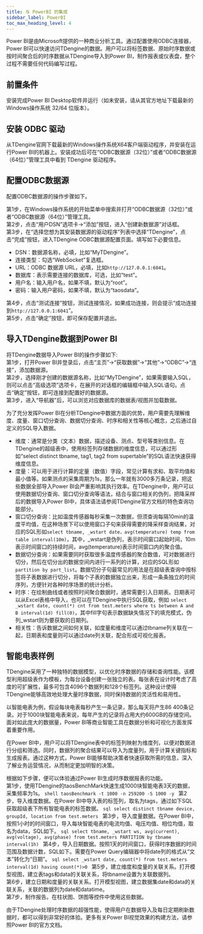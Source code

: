 ```yaml
---
title: 与 PowerBI 的集成
sidebar_label: PowerBI
toc_max_heading_level: 4
---
```


Power BI是由Microsoft提供的一种商业分析工具。通过配置使用ODBC连接器，Power BI可以快速访问TDengine的数据。用户可以将标签数据、原始时序数据或按时间聚合后的时序数据从TDengine导入到Power BI，制作报表或仪表盘，整个过程不需要任何代码编写过程。

## 前置条件

安装完成Power BI Desktop软件并运行（如未安装，请从其官方地址下载最新的Windows操作系统 32/64 位版本）。

## 安装 ODBC 驱动

从TDengine官网下载最新的Windows操作系统X64客户端驱动程序，并安装在运行Power BI的机器上。安装成功后可在“ODBC数据源（32位）”或者“ODBC数据源（64位）”管理工具中看到 TDengine 驱动程序。

## 配置ODBC数据源

配置ODBC数据源的操作步骤如下。

第1步，在Windows操作系统的开始菜单中搜索并打开“ODBC数据源（32位）”或者“ODBC数据源（64位）”管理工具。  
第2步，点击“用户DSN”选项卡→“添加”按钮，进入“创建新数据源”对话框。  
第3步，在“选择您想为其安装数据源的驱动程序”列表中选择“TDengine”，点击“完成”按钮，进入TDengine ODBC数据源配置页面。填写如下必要信息。
  - DSN：数据源名称，必填，比如“MyTDengine”。
  - 连接类型：勾选“WebSocket”复选框。
  - URL：ODBC 数据源 URL，必填，比如`http://127.0.0.1:6041`。
  - 数据库：表示需要连接的数据库，可选，比如“test”。
  - 用户名：输入用户名，如果不填，默认为“root”。
  - 密码：输入用户密码，如果不填，默认为“taosdata”。  

第4步，点击“测试连接”按钮，测试连接情况，如果成功连接，则会提示“成功连接到`http://127.0.0.1:6041`”。  
第5步，点击“确定”按钮，即可保存配置并退出。

## 导入TDengine数据到Power BI

将TDengine数据导入Power BI的操作步骤如下:  
第1步，打开Power BI并登录后，点击“主页”→“获取数据”→“其他”→“ODBC”→“连接”，添加数据源。  
第2步，选择刚才创建的数据源名称，比如“MyTDengine”，如果需要输入SQL，则可以点击“高级选项”选项卡，在展开的对话框的编辑框中输入SQL语句。点击“确定”按钮，即可连接到配置好的数据源。  
第3步，进入“导航器”后，可以浏览对应数据库的数据表/视图并加载数据。

为了充分发挥Power BI在分析TDengine中数据方面的优势，用户需要先理解维度、度量、窗口切分查询、数据切分查询、时序和相关性等核心概念，之后通过自定义的SQL导入数据。
- 维度：通常是分类（文本）数据，描述设备、测点、型号等类别信息。在TDengine的超级表中，使用标签列存储数据的维度信息，可以通过形如“select distinct tbname, tag1, tag2 from supertable”的SQL语法快速获得维度信息。
- 度量：可以用于进行计算的定量（数值）字段，常见计算有求和、取平均值和最小值等。如果测点的采集周期为1s，那么一年就有3000多万条记录，把这些数据全部导入Power BI会严重影响其执行效率。在TDengine中，用户可以使用数据切分查询、窗口切分查询等语法，结合与窗口相关的伪列，把降采样后的数据导入Power BI中，具体语法请参阅TDengine官方文档的特色查询功能部分。
- 窗口切分查询：比如温度传感器每秒采集一次数据，但须查询每隔10min的温度平均值，在这种场景下可以使用窗口子句来获得需要的降采样查询结果，对应的SQL形如`select tbname, _wstart date，avg(temperature) temp from table interval(10m)`，其中，_wstart是伪列，表示时间窗口起始时间，10m表示时间窗口的持续时间，avg(temperature)表示时间窗口内的聚合值。
- 数据切分查询：如果需要同时获取很多温度传感器的聚合数值，可对数据进行切分，然后在切分出的数据空间内进行一系列的计算，对应的SQL形如 `partition by part_list`。数据切分子句最常见的用法是在超级表查询中按标签将子表数据进行切分，将每个子表的数据独立出来，形成一条条独立的时间序列，方便针对各种时序场景的统计分析。
- 时序：在绘制曲线或者按照时间聚合数据时，通常需要引入日期表。日期表可以从Excel表格中导入，也可以在TDengine中执行SQL获取，例如 `select _wstart date, count(*) cnt from test.meters where ts between A and B interval(1d) fill(0)`，其中fill字句表示数据缺失情况下的填充模式，伪列_wstart则为要获取的日期列。
- 相关性：告诉数据之间如何关联，如度量和维度可以通过tbname列关联在一起，日期表和度量则可以通过date列关联，配合形成可视化报表。

## 智能电表样例

TDengine采用了一种独特的数据模型，以优化时序数据的存储和查询性能。该模型利用超级表作为模板，为每台设备创建一张独立的表。每张表在设计时考虑了高度的可扩展性，最多可包含4096个数据列和128个标签列。这种设计使得TDengine能够高效地处理大量时序数据，同时保持数据的灵活性和易用性。

以智能电表为例，假设每块电表每秒产生一条记录，那么每天将产生86 400条记录。对于1000块智能电表来说，每年产生的记录将占用大约600GB的存储空间。面对如此庞大的数据量，Power BI等商业智能工具在数据分析和可视化方面发挥着重要作用。

在Power BI中，用户可以将TDengine表中的标签列映射为维度列，以便对数据进行分组和筛选。同时，数据列的聚合结果可以导入为度量列，用于计算关键指标和生成报表。通过这种方式，Power BI能够帮助决策者快速获取所需的信息，深入了解业务运营情况，从而制定更加明智的决策。

根据如下步骤，便可以体验通过Power BI生成时序数据报表的功能。  
第1步，使用TDengine的taosBenchMark快速生成1000块智能电表3天的数据，采集频率为1s。
    ```shell
    taosBenchmark -t 1000 -n 259200 -S 1000 -y
    ```
第2步，导入维度数据。在Power BI中导入表的标签列，取名为tags，通过如下SQL获取超级表下所有智能电表的标签数据。
    ```sql
    select distinct tbname device, groupId, location from test.meters
    ```
第3步，导入度量数据。在Power BI中，按照1小时的时间窗口，导入每块智能电表的电流均值、电压均值、相位均值，取名为data，SQL如下。
    ```sql
    select tbname, _wstart ws, avg(current), avg(voltage), avg(phase) from test.meters PARTITION by tbname interval(1h)
    ```
第4步，导入日期数据。按照1天的时间窗口，获得时序数据的时间范围及数据计数，SQL如下。需要在Power Query编辑器中将date列的格式从“文本”转化为“日期”。
    ```sql
    select _wstart date, count(*) from test.meters interval(1d) having count(*)>0
    ```
第5步，建立维度和度量的关联关系。打开模型视图，建立表tags和data的关联关系，将tbname设置为关联数据列。  
第6步，建立日期和度量的关联关系。打开模型视图，建立数据集date和data的关联关系，关联的数据列为date和datatime。  
第7步，制作报告。在柱状图、饼图等控件中使用这些数据。  

由于TDengine处理时序数据的超强性能，使得用户在数据导入及每日定期刷新数据时，都可以得到非常好的体验。更多有关Power BI视觉效果的构建方法，请参照Power BI的官方文档。